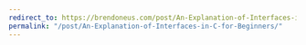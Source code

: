 ```yaml
---
redirect_to: https://brendoneus.com/post/An-Explanation-of-Interfaces-in-C-for-Beginners/
permalink: "/post/An-Explanation-of-Interfaces-in-C-for-Beginners/"
---
```

